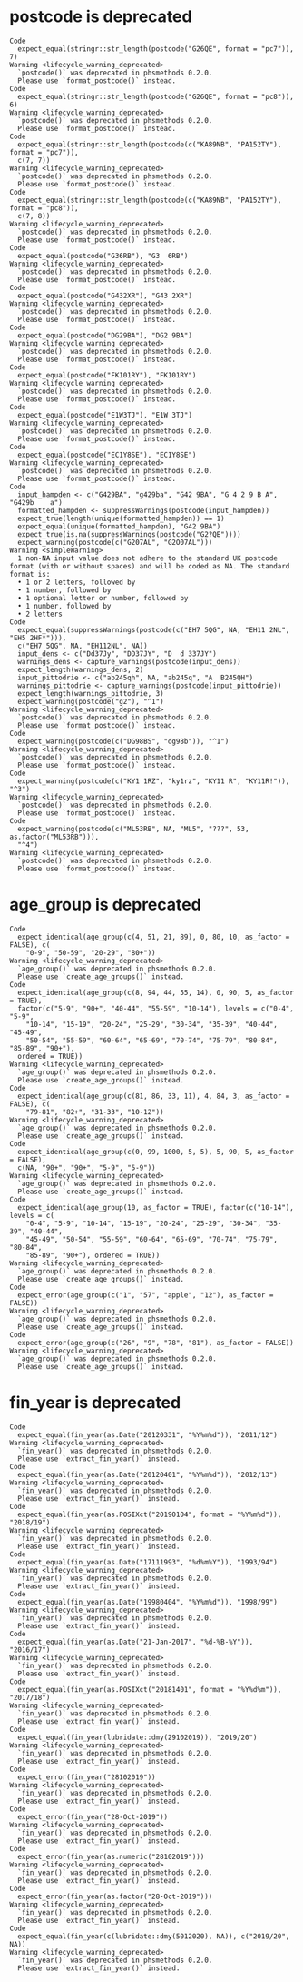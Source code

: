 # postcode is deprecated

    Code
      expect_equal(stringr::str_length(postcode("G26QE", format = "pc7")), 7)
    Warning <lifecycle_warning_deprecated>
      `postcode()` was deprecated in phsmethods 0.2.0.
      Please use `format_postcode()` instead.
    Code
      expect_equal(stringr::str_length(postcode("G26QE", format = "pc8")), 6)
    Warning <lifecycle_warning_deprecated>
      `postcode()` was deprecated in phsmethods 0.2.0.
      Please use `format_postcode()` instead.
    Code
      expect_equal(stringr::str_length(postcode(c("KA89NB", "PA152TY"), format = "pc7")),
      c(7, 7))
    Warning <lifecycle_warning_deprecated>
      `postcode()` was deprecated in phsmethods 0.2.0.
      Please use `format_postcode()` instead.
    Code
      expect_equal(stringr::str_length(postcode(c("KA89NB", "PA152TY"), format = "pc8")),
      c(7, 8))
    Warning <lifecycle_warning_deprecated>
      `postcode()` was deprecated in phsmethods 0.2.0.
      Please use `format_postcode()` instead.
    Code
      expect_equal(postcode("G36RB"), "G3  6RB")
    Warning <lifecycle_warning_deprecated>
      `postcode()` was deprecated in phsmethods 0.2.0.
      Please use `format_postcode()` instead.
    Code
      expect_equal(postcode("G432XR"), "G43 2XR")
    Warning <lifecycle_warning_deprecated>
      `postcode()` was deprecated in phsmethods 0.2.0.
      Please use `format_postcode()` instead.
    Code
      expect_equal(postcode("DG29BA"), "DG2 9BA")
    Warning <lifecycle_warning_deprecated>
      `postcode()` was deprecated in phsmethods 0.2.0.
      Please use `format_postcode()` instead.
    Code
      expect_equal(postcode("FK101RY"), "FK101RY")
    Warning <lifecycle_warning_deprecated>
      `postcode()` was deprecated in phsmethods 0.2.0.
      Please use `format_postcode()` instead.
    Code
      expect_equal(postcode("E1W3TJ"), "E1W 3TJ")
    Warning <lifecycle_warning_deprecated>
      `postcode()` was deprecated in phsmethods 0.2.0.
      Please use `format_postcode()` instead.
    Code
      expect_equal(postcode("EC1Y8SE"), "EC1Y8SE")
    Warning <lifecycle_warning_deprecated>
      `postcode()` was deprecated in phsmethods 0.2.0.
      Please use `format_postcode()` instead.
    Code
      input_hampden <- c("G429BA", "g429ba", "G42 9BA", "G 4 2 9 B A", "G429b    a")
      formatted_hampden <- suppressWarnings(postcode(input_hampden))
      expect_true(length(unique(formatted_hampden)) == 1)
      expect_equal(unique(formatted_hampden), "G42 9BA")
      expect_true(is.na(suppressWarnings(postcode("G2?QE"))))
      expect_warning(postcode(c("G207AL", "G2O07AL")))
    Warning <simpleWarning>
      1 non-NA input value does not adhere to the standard UK postcode format (with or without spaces) and will be coded as NA. The standard format is:
      • 1 or 2 letters, followed by
      • 1 number, followed by
      • 1 optional letter or number, followed by
      • 1 number, followed by
      • 2 letters
    Code
      expect_equal(suppressWarnings(postcode(c("EH7 5QG", NA, "EH11 2NL", "EH5 2HF*"))),
      c("EH7 5QG", NA, "EH112NL", NA))
      input_dens <- c("Dd37Jy", "DD37JY", "D  d 337JY")
      warnings_dens <- capture_warnings(postcode(input_dens))
      expect_length(warnings_dens, 2)
      input_pittodrie <- c("ab245qh", NA, "ab245q", "A  B245QH")
      warnings_pittodrie <- capture_warnings(postcode(input_pittodrie))
      expect_length(warnings_pittodrie, 3)
      expect_warning(postcode("g2"), "^1")
    Warning <lifecycle_warning_deprecated>
      `postcode()` was deprecated in phsmethods 0.2.0.
      Please use `format_postcode()` instead.
    Code
      expect_warning(postcode(c("DG98BS", "dg98b")), "^1")
    Warning <lifecycle_warning_deprecated>
      `postcode()` was deprecated in phsmethods 0.2.0.
      Please use `format_postcode()` instead.
    Code
      expect_warning(postcode(c("KY1 1RZ", "ky1rz", "KY11 R", "KY11R!")), "^3")
    Warning <lifecycle_warning_deprecated>
      `postcode()` was deprecated in phsmethods 0.2.0.
      Please use `format_postcode()` instead.
    Code
      expect_warning(postcode(c("ML53RB", NA, "ML5", "???", 53, as.factor("ML53RB"))),
      "^4")
    Warning <lifecycle_warning_deprecated>
      `postcode()` was deprecated in phsmethods 0.2.0.
      Please use `format_postcode()` instead.

# age_group is deprecated

    Code
      expect_identical(age_group(c(4, 51, 21, 89), 0, 80, 10, as_factor = FALSE), c(
        "0-9", "50-59", "20-29", "80+"))
    Warning <lifecycle_warning_deprecated>
      `age_group()` was deprecated in phsmethods 0.2.0.
      Please use `create_age_groups()` instead.
    Code
      expect_identical(age_group(c(8, 94, 44, 55, 14), 0, 90, 5, as_factor = TRUE),
      factor(c("5-9", "90+", "40-44", "55-59", "10-14"), levels = c("0-4", "5-9",
        "10-14", "15-19", "20-24", "25-29", "30-34", "35-39", "40-44", "45-49",
        "50-54", "55-59", "60-64", "65-69", "70-74", "75-79", "80-84", "85-89", "90+"),
      ordered = TRUE))
    Warning <lifecycle_warning_deprecated>
      `age_group()` was deprecated in phsmethods 0.2.0.
      Please use `create_age_groups()` instead.
    Code
      expect_identical(age_group(c(81, 86, 33, 11), 4, 84, 3, as_factor = FALSE), c(
        "79-81", "82+", "31-33", "10-12"))
    Warning <lifecycle_warning_deprecated>
      `age_group()` was deprecated in phsmethods 0.2.0.
      Please use `create_age_groups()` instead.
    Code
      expect_identical(age_group(c(0, 99, 1000, 5, 5), 5, 90, 5, as_factor = FALSE),
      c(NA, "90+", "90+", "5-9", "5-9"))
    Warning <lifecycle_warning_deprecated>
      `age_group()` was deprecated in phsmethods 0.2.0.
      Please use `create_age_groups()` instead.
    Code
      expect_identical(age_group(10, as_factor = TRUE), factor(c("10-14"), levels = c(
        "0-4", "5-9", "10-14", "15-19", "20-24", "25-29", "30-34", "35-39", "40-44",
        "45-49", "50-54", "55-59", "60-64", "65-69", "70-74", "75-79", "80-84",
        "85-89", "90+"), ordered = TRUE))
    Warning <lifecycle_warning_deprecated>
      `age_group()` was deprecated in phsmethods 0.2.0.
      Please use `create_age_groups()` instead.
    Code
      expect_error(age_group(c("1", "57", "apple", "12"), as_factor = FALSE))
    Warning <lifecycle_warning_deprecated>
      `age_group()` was deprecated in phsmethods 0.2.0.
      Please use `create_age_groups()` instead.
    Code
      expect_error(age_group(c("26", "9", "78", "81"), as_factor = FALSE))
    Warning <lifecycle_warning_deprecated>
      `age_group()` was deprecated in phsmethods 0.2.0.
      Please use `create_age_groups()` instead.

# fin_year is deprecated

    Code
      expect_equal(fin_year(as.Date("20120331", "%Y%m%d")), "2011/12")
    Warning <lifecycle_warning_deprecated>
      `fin_year()` was deprecated in phsmethods 0.2.0.
      Please use `extract_fin_year()` instead.
    Code
      expect_equal(fin_year(as.Date("20120401", "%Y%m%d")), "2012/13")
    Warning <lifecycle_warning_deprecated>
      `fin_year()` was deprecated in phsmethods 0.2.0.
      Please use `extract_fin_year()` instead.
    Code
      expect_equal(fin_year(as.POSIXct("20190104", format = "%Y%m%d")), "2018/19")
    Warning <lifecycle_warning_deprecated>
      `fin_year()` was deprecated in phsmethods 0.2.0.
      Please use `extract_fin_year()` instead.
    Code
      expect_equal(fin_year(as.Date("17111993", "%d%m%Y")), "1993/94")
    Warning <lifecycle_warning_deprecated>
      `fin_year()` was deprecated in phsmethods 0.2.0.
      Please use `extract_fin_year()` instead.
    Code
      expect_equal(fin_year(as.Date("19980404", "%Y%m%d")), "1998/99")
    Warning <lifecycle_warning_deprecated>
      `fin_year()` was deprecated in phsmethods 0.2.0.
      Please use `extract_fin_year()` instead.
    Code
      expect_equal(fin_year(as.Date("21-Jan-2017", "%d-%B-%Y")), "2016/17")
    Warning <lifecycle_warning_deprecated>
      `fin_year()` was deprecated in phsmethods 0.2.0.
      Please use `extract_fin_year()` instead.
    Code
      expect_equal(fin_year(as.POSIXct("20181401", format = "%Y%d%m")), "2017/18")
    Warning <lifecycle_warning_deprecated>
      `fin_year()` was deprecated in phsmethods 0.2.0.
      Please use `extract_fin_year()` instead.
    Code
      expect_equal(fin_year(lubridate::dmy(29102019)), "2019/20")
    Warning <lifecycle_warning_deprecated>
      `fin_year()` was deprecated in phsmethods 0.2.0.
      Please use `extract_fin_year()` instead.
    Code
      expect_error(fin_year("28102019"))
    Warning <lifecycle_warning_deprecated>
      `fin_year()` was deprecated in phsmethods 0.2.0.
      Please use `extract_fin_year()` instead.
    Code
      expect_error(fin_year("28-Oct-2019"))
    Warning <lifecycle_warning_deprecated>
      `fin_year()` was deprecated in phsmethods 0.2.0.
      Please use `extract_fin_year()` instead.
    Code
      expect_error(fin_year(as.numeric("28102019")))
    Warning <lifecycle_warning_deprecated>
      `fin_year()` was deprecated in phsmethods 0.2.0.
      Please use `extract_fin_year()` instead.
    Code
      expect_error(fin_year(as.factor("28-Oct-2019")))
    Warning <lifecycle_warning_deprecated>
      `fin_year()` was deprecated in phsmethods 0.2.0.
      Please use `extract_fin_year()` instead.
    Code
      expect_equal(fin_year(c(lubridate::dmy(5012020), NA)), c("2019/20", NA))
    Warning <lifecycle_warning_deprecated>
      `fin_year()` was deprecated in phsmethods 0.2.0.
      Please use `extract_fin_year()` instead.

